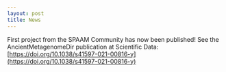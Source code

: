 ```yaml
---
layout: post
title: News
---
```


First project from the SPAAM Community has now been published! See the AncientMetagenomeDir publication at Scientific Data: [https://doi.org/10.1038/s41597-021-00816-y](https://doi.org/10.1038/s41597-021-00816-y)
